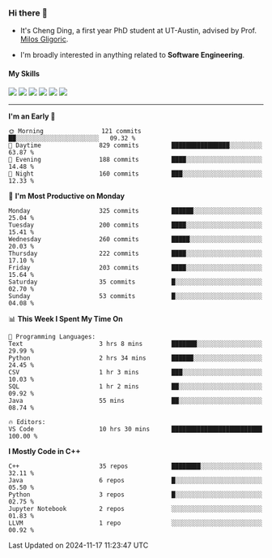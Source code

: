 ### Hi there 👋

* It's Cheng Ding, a first year PhD student at UT-Austin, advised by Prof. [Milos Gligoric](https://users.ece.utexas.edu/~gligoric/).

* I'm broadly interested in anything related to **Software Engineering**.

#### My Skills

![](https://img.shields.io/badge/C++-65318e?logo=cplusplus&logoColor=fff)
![](https://img.shields.io/badge/Python-3e74a2?logo=python&logoColor=fff)
![](https://img.shields.io/badge/C-5654a2?logo=c&logoColor=fff)
![](https://img.shields.io/badge/Go-00aaff?logo=go&logoColor=fff)
![](https://img.shields.io/badge/Docker-0088ff?logo=docker&logoColor=fff)
![](https://img.shields.io/badge/Apache-D22128?logo=apache&logoColor=fff)

---
<!--START_SECTION:waka-->
**I'm an Early 🐤** 

```text
🌞 Morning                121 commits         ██░░░░░░░░░░░░░░░░░░░░░░░   09.32 % 
🌆 Daytime                829 commits         ████████████████░░░░░░░░░   63.87 % 
🌃 Evening                188 commits         ████░░░░░░░░░░░░░░░░░░░░░   14.48 % 
🌙 Night                  160 commits         ███░░░░░░░░░░░░░░░░░░░░░░   12.33 % 
```
📅 **I'm Most Productive on Monday** 

```text
Monday                   325 commits         ██████░░░░░░░░░░░░░░░░░░░   25.04 % 
Tuesday                  200 commits         ████░░░░░░░░░░░░░░░░░░░░░   15.41 % 
Wednesday                260 commits         █████░░░░░░░░░░░░░░░░░░░░   20.03 % 
Thursday                 222 commits         ████░░░░░░░░░░░░░░░░░░░░░   17.10 % 
Friday                   203 commits         ████░░░░░░░░░░░░░░░░░░░░░   15.64 % 
Saturday                 35 commits          █░░░░░░░░░░░░░░░░░░░░░░░░   02.70 % 
Sunday                   53 commits          █░░░░░░░░░░░░░░░░░░░░░░░░   04.08 % 
```


📊 **This Week I Spent My Time On** 

```text
💬 Programming Languages: 
Text                     3 hrs 8 mins        ███████░░░░░░░░░░░░░░░░░░   29.99 % 
Python                   2 hrs 34 mins       ██████░░░░░░░░░░░░░░░░░░░   24.45 % 
CSV                      1 hr 3 mins         ███░░░░░░░░░░░░░░░░░░░░░░   10.03 % 
SQL                      1 hr 2 mins         ██░░░░░░░░░░░░░░░░░░░░░░░   09.92 % 
Java                     55 mins             ██░░░░░░░░░░░░░░░░░░░░░░░   08.74 % 

🔥 Editors: 
VS Code                  10 hrs 30 mins      █████████████████████████   100.00 % 
```

**I Mostly Code in C++** 

```text
C++                      35 repos            ████████░░░░░░░░░░░░░░░░░   32.11 % 
Java                     6 repos             █░░░░░░░░░░░░░░░░░░░░░░░░   05.50 % 
Python                   3 repos             █░░░░░░░░░░░░░░░░░░░░░░░░   02.75 % 
Jupyter Notebook         2 repos             ░░░░░░░░░░░░░░░░░░░░░░░░░   01.83 % 
LLVM                     1 repo              ░░░░░░░░░░░░░░░░░░░░░░░░░   00.92 % 
```




 Last Updated on 2024-11-17 11:23:47 UTC
<!--END_SECTION:waka-->

